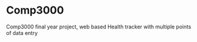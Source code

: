 # Comp3000
Comp3000 final year project, web based Health tracker with multiple points of data entry
